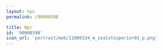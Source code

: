 ```yaml
---
layout: npc
permalink: /90000398

title: Npc
id: '90000398'
icon_url: 'portrait/mob/21000334_m_zealotsuperior02_p.png'
---
```

